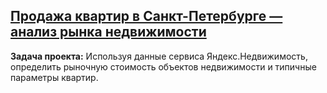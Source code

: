 ## [Продажа квартир в Санкт-Петербурге — анализ рынка недвижимости](https://github.com/chusovalex/DataScienceProjects/blob/main/project_02/project_02_real_estate_market_research.ipynb)

**Задача проекта:**
Используя данные сервиса Яндекс.Недвижимость, определить рыночную стоимость объектов недвижимости и типичные параметры квартир.
